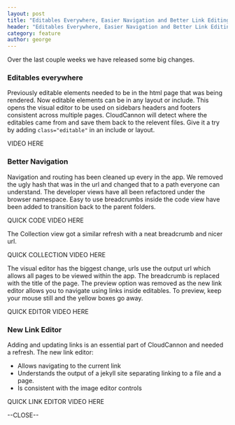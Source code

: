 ```yaml
---
layout: post
title: "Editables Everywhere, Easier Navigation and Better Link Editing"
header: "Editables Everywhere, Easier Navigation and Better Link Editing"
category: feature
author: george
---
```


Over the last couple weeks we have released some big changes.

### Editables everywhere

Previously editable elements needed to be in the html page that was being rendered. Now editable elements can be in any layout&nbsp;or include. This opens the visual editor to be used on sidebars headers and footers consistent across multiple pages. CloudCannon will detect where the editables came from and save them back to the relevent&nbsp;files. Give it a try by adding `class="editable"` in an include or layout.

VIDEO HERE

### Better Navigation

Navigation and routing has been cleaned up every in the app. We removed the ugly hash that was in the url and changed that to a path everyone can understand. The developer views have all been refactored under the browser namespace. Easy to use breadcrumbs inside the code view have been added to transition back to the parent folders.

QUICK CODE VIDEO HERE

The Collection view got a similar refresh with a neat breadcrumb and nicer url.

QUICK COLLECTION VIDEO HERE

The visual editor has the biggest change, urls use the output url which allows all pages to be viewed within the app. The breadcrumb is replaced with the title of the page. The preview option was removed as the new link editor allows you to navigate using links inside editables. To preview, keep your mouse still and the yellow boxes go away.

QUICK EDITOR VIDEO HERE

### New Link Editor

Adding and updating links is an essential part of CloudCannon and&nbsp;needed a refresh. The new link editor:

* Allows navigating&nbsp;to the current link
* Understands the output of a jekyll site separating linking to a file and a page.
* Is consistent with the image editor controls


QUICK LINK EDITOR VIDEO HERE

--CLOSE--

&nbsp;